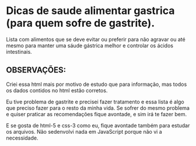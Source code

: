 # Dicas de saude alimentar gastrica (para quem sofre de gastrite).
Lista com alimentos que se deve evitar ou preferir para não agravar ou até mesmo para manter uma sáude gástrica melhor e controlar os ácidos intestinais.

## OBSERVAÇÕES:
Criei essa html mais por motivo de estudo que para informação, mas todos os dados contidos no html estão corretos.

Eu tive problema de gastrite e precisei fazer tratamento e essa lista é algo que preciso fazer para o resto da minha vida.
Se sofrer do mesmo problema e quiser praticar as recomendações fique avontade, e sim irá te fazer bem.

E se gosta de html-5 e css-3 como eu, fique avontade também para estudar os arquivos.
Não sedenvolvi nada em JavaScript porque não vi a necessidade.
